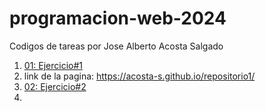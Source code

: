 # programacion-web-2024
Codigos de tareas por Jose Alberto Acosta Salgado
1. [01: Ejercicio#1](/index.html)
2. link de la pagina: https://acosta-s.github.io/repositorio1/
3. [02: Ejercicio#2](/Ejercicio_2_listas_multimedia_tablas/index.html)
4. 
